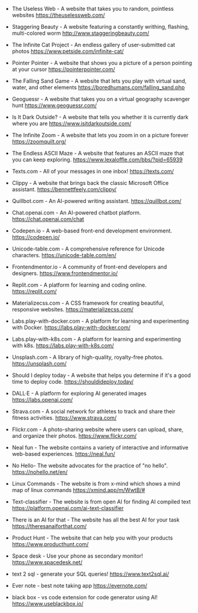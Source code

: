 - The Useless Web - A website that takes you to random, pointless websites
https://theuselessweb.com/

- Staggering Beauty - A website featuring a constantly writhing, flashing, multi-colored worm
http://www.staggeringbeauty.com/

- The Infinite Cat Project - An endless gallery of user-submitted cat photos
https://www.petside.com/infinite-cat/

- Pointer Pointer - A website that shows you a picture of a person pointing at your cursor
https://pointerpointer.com/

- The Falling Sand Game - A website that lets you play with virtual sand, water, and other elements https://boredhumans.com/falling_sand.php

- Geoguessr - A website that takes you on a virtual geography scavenger hunt
https://www.geoguessr.com/

- Is It Dark Outside? - A website that tells you whether it is currently dark where you are
https://www.isitdarkoutside.com/

- The Infinite Zoom - A website that lets you zoom in on a picture forever
https://zoomquilt.org/

- The Endless ASCII Maze - A website that features an ASCII maze that you can keep exploring.
https://www.lexaloffle.com/bbs/?pid=65939

- Texts.com - All of your messages in one inbox!
https://texts.com/

- Clippy - A website that brings back the classic Microsoft Office assistant.
https://bennettfeely.com/clippy/

- Quillbot.com - An AI-powered writing assistant.
https://quillbot.com/

- Chat.openai.com - An AI-powered chatbot platform.
https://chat.openai.com/chat

- Codepen.io - A web-based front-end development environment.
https://codepen.io/

- Unicode-table.com - A comprehensive reference for Unicode characters.
https://unicode-table.com/en/

- Frontendmentor.io - A community of front-end developers and designers.
https://www.frontendmentor.io/

- Replit.com - A platform for learning and coding online.
https://replit.com/

- Materializecss.com - A CSS framework for creating beautiful, responsive websites.
https://materializecss.com/

- Labs.play-with-docker.com - A platform for learning and experimenting with Docker.
https://labs.play-with-docker.com/

- Labs.play-with-k8s.com - A platform for learning and experimenting with k8s.
https://labs.play-with-k8s.com/

- Unsplash.com - A library of high-quality, royalty-free photos.
https://unsplash.com/

- Should I deploy today - A website that helps you determine if it's a good time to deploy code.
https://shouldideploy.today/

- DALL·E  - A platform for exploring AI generated images
https://labs.openai.com/

- Strava.com - A social network for athletes to track and share their fitness activities.
https://www.strava.com/

- Flickr.com - A photo-sharing website where users can upload, share, and organize their photos.
https://www.flickr.com/

- Neal fun -  The website contains a variety of interactive and informative web-based experiences.
https://neal.fun/ 

- No Hello- The website advocates for the practice of "no hello".
https://nohello.net/en/

- Linux Commands  -  The  website is from x-mind  which shows a mind map of linux commands
https://xmind.app/m/WwtB/#

- Text-classifier -  The  website is from open AI  for finding  AI compiled text
https://platform.openai.com/ai-text-classifier

- There is an AI for that -  The  website has all the best AI for your task
https://theresanaiforthat.com/

- Product Hunt -  The  website that can help you with your products https://www.producthunt.com/

- Space desk -  Use your phone as secondary monitor!
https://www.spacedesk.net/

- text 2 sql -  generate your SQL queries!
https://www.text2sql.ai/

- Ever note -  best note taking app
https://evernote.com/

- black box -  vs code extension for code generator using AI!
https://www.useblackbox.io/